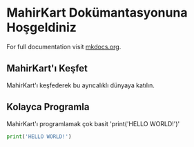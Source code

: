 # MahirKart Dokümantasyonuna Hoşgeldiniz

For full documentation visit [mkdocs.org](https://www.mkdocs.org).

## MahirKart'ı Keşfet
MahirKart'ı keşfederek bu ayrıcalıklı dünyaya katılın.
## Kolayca Programla
MahirKart'ı programlamak çok basit 'print('HELLO WORLD!')'

```py
print('HELLO WORLD!')
```